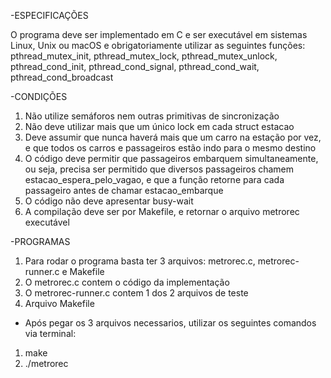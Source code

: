 -ESPECIFICAÇÕES

O programa deve ser implementado em C e ser executável em sistemas Linux, Unix ou macOS
e obrigatoriamente utilizar as seguintes funções:
pthread_mutex_init, pthread_mutex_lock, pthread_mutex_unlock, pthread_cond_init, pthread_cond_signal, pthread_cond_wait, pthread_cond_broadcast

-CONDIÇÕES
1. Não utilize semáforos nem outras primitivas de sincronização
2. Não deve utilizar mais que um único lock em cada struct estacao
3. Deve assumir que nunca haverá mais que um carro na estação por vez, e que todos os carros
e passageiros estão indo para o mesmo destino
4. O código deve permitir que passageiros embarquem simultaneamente, ou seja, precisa ser
permitido que diversos passageiros chamem estacao_espera_pelo_vagao, e que a função
retorne para cada passageiro antes de chamar estacao_embarque
5. O código não deve apresentar busy-wait
6. A compilação deve ser por Makefile, e retornar o arquivo metrorec executável

-PROGRAMAS
1. Para rodar o programa basta ter 3 arquivos: metrorec.c, metrorec-runner.c e Makefile
2. O metrorec.c contem o código da implementação 
3. O metrorec-runner.c contem 1 dos 2 arquivos de teste
4. Arquivo Makefile

- Após pegar os 3 arquivos necessarios, utilizar os seguintes comandos via terminal:
1. make
2. ./metrorec
